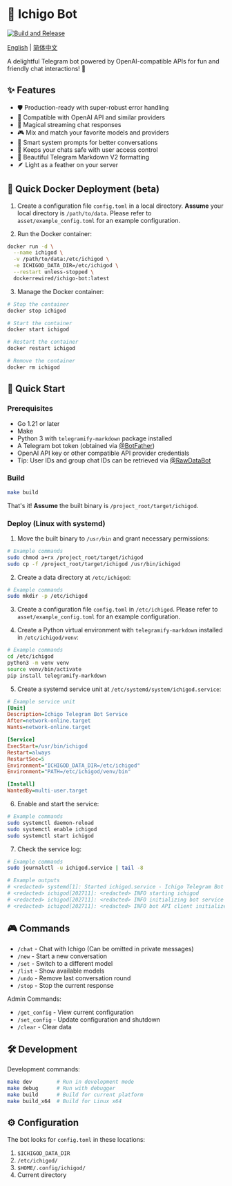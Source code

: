 # 🍓 Ichigo Bot

[![Build and Release](https://github.com/rewired-gh/ichigo-bot/actions/workflows/release.yml/badge.svg)](https://github.com/rewired-gh/ichigo-bot/actions/workflows/release.yml)

[English](README.md) | [简体中文](asset/README_zh.md)

A delightful Telegram bot powered by OpenAI-compatible APIs for fun and friendly chat interactions! 🌟

## ✨ Features

- 🛡️ Production-ready with super-robust error handling
- 🤖 Compatible with OpenAI API and similar providers
- 💫 Magical streaming chat responses
- 🎮 Mix and match your favorite models and providers
- 🎯 Smart system prompts for better conversations
- 🔐 Keeps your chats safe with user access control
- 📝 Beautiful Telegram Markdown V2 formatting
- 🪶 Light as a feather on your server

## 🐳 Quick Docker Deployment (beta)

1. Create a configuration file `config.toml` in a local directory. **Assume** your local directory is `/path/to/data`. Please refer to `asset/example_config.toml` for an example configuration.

2. Run the Docker container:
```bash
docker run -d \
  --name ichigod \
  -v /path/to/data:/etc/ichigod \
  -e ICHIGOD_DATA_DIR=/etc/ichigod \
  --restart unless-stopped \
  dockerrewired/ichigo-bot:latest
```

3. Manage the Docker container:
```bash
# Stop the container
docker stop ichigod

# Start the container
docker start ichigod

# Restart the container
docker restart ichigod

# Remove the container
docker rm ichigod
```

## 🚀 Quick Start

### Prerequisites

- Go 1.21 or later
- Make
- Python 3 with `telegramify-markdown` package installed
- A Telegram bot token (obtained via [@BotFather](https://t.me/BotFather))
- OpenAI API key or other compatible API provider credentials
- Tip: User IDs and group chat IDs can be retrieved via [@RawDataBot](https://t.me/RawDataBot)

### Build

```bash
make build
```
That's it! **Assume** the built binary is `/project_root/target/ichigod`.

### Deploy (Linux with systemd)

1. Move the built binary to `/usr/bin` and grant necessary permissions:
```bash
# Example commands
sudo chmod a+rx /project_root/target/ichigod
sudo cp -f /project_root/target/ichigod /usr/bin/ichigod
```

2. Create a data directory at `/etc/ichigod`:
```bash
# Example commands
sudo mkdir -p /etc/ichigod
```

3. Create a configuration file `config.toml` in `/etc/ichigod`. Please refer to `asset/example_config.toml` for an example configuration.

4. Create a Python virtual environment with `telegramify-markdown` installed in `/etc/ichigod/venv`:
```bash
# Example commands
cd /etc/ichigod
python3 -m venv venv
source venv/bin/activate
pip install telegramify-markdown
```

5. Create a systemd service unit at `/etc/systemd/system/ichigod.service`:
```ini
# Example service unit
[Unit]
Description=Ichigo Telegram Bot Service
After=network-online.target
Wants=network-online.target

[Service]
ExecStart=/usr/bin/ichigod
Restart=always
RestartSec=5
Environment="ICHIGOD_DATA_DIR=/etc/ichigod"
Environment="PATH=/etc/ichigod/venv/bin"

[Install]
WantedBy=multi-user.target
```

6. Enable and start the service:
```bash
# Example commands
sudo systemctl daemon-reload
sudo systemctl enable ichigod
sudo systemctl start ichigod
```

7. Check the service log:
```bash
# Example commands
sudo journalctl -u ichigod.service | tail -8

# Example outputs
# <redacted> systemd[1]: Started ichigod.service - Ichigo Telegram Bot Service.
# <redacted> ichigod[202711]: <redacted> INFO starting ichigod
# <redacted> ichigod[202711]: <redacted> INFO initializing bot service
# <redacted> ichigod[202711]: <redacted> INFO bot API client initialized username=<redacted> debug_mode=false
```

## 🎮 Commands

- `/chat` - Chat with Ichigo (Can be omitted in private messages)
- `/new` - Start a new conversation
- `/set` - Switch to a different model
- `/list` - Show available models
- `/undo` - Remove last conversation round
- `/stop` - Stop the current response

Admin Commands:
- `/get_config` - View current configuration
- `/set_config` - Update configuration and shutdown
- `/clear` - Clear data

## 🛠️ Development

Development commands:
```bash
make dev        # Run in development mode
make debug      # Run with debugger
make build      # Build for current platform
make build_x64  # Build for Linux x64
```

## ⚙️ Configuration

The bot looks for `config.toml` in these locations:
1. `$ICHIGOD_DATA_DIR`
2. `/etc/ichigod/`
3. `$HOME/.config/ichigod/`
4. Current directory
